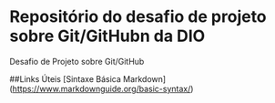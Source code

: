 # Repositório do desafio de projeto sobre Git/GitHubn da DIO
Desafio de Projeto sobre Git/GitHub

##Links Úteis
[Sintaxe Básica Markdown] (https://www.markdownguide.org/basic-syntax/)

